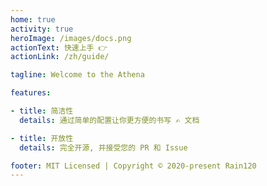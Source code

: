 ```yaml
---
home: true
activity: true
heroImage: /images/docs.png
actionText: 快速上手 👉
actionLink: /zh/guide/

tagline: Welcome to the Athena

features:

- title: 简洁性
  details: 通过简单的配置让你更方便的书写 ✍️ 文档

- title: 开放性
  details: 完全开源, 并接受您的 PR 和 Issue

footer: MIT Licensed | Copyright © 2020-present Rain120
---
```

